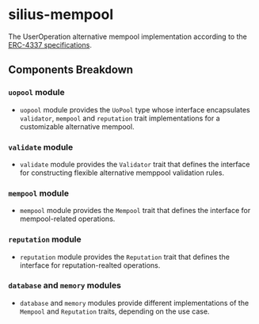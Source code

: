 # silius-mempool

The UserOperation alternative mempool implementation according to the [ERC-4337 specifications](https://eips.ethereum.org/EIPS/eip-4337#Alternative%20Mempools).

## Components Breakdown
### `uopool` module 
* `uopool` module provides the `UoPool` type whose interface encapsulates `validator`, `mempool` and `reputation` trait implementations for a customizable alternative mempool.
### `validate` module
* `validate` module provides the `Validator` trait that defines the interface for constructing flexible alternative memppool validation rules.
### `mempool` module
* `mempool` module provides the `Mempool` trait that defines the interface for mempool-related operations.
### `reputation` module
* `reputation` module provides the `Reputation` trait that defines the interface for reputation-realted operations.
### `database` and `memory` modules
* `database` and `memory` modules provide different implementations of the `Mempool` and `Reputation` traits, depending on the use case.